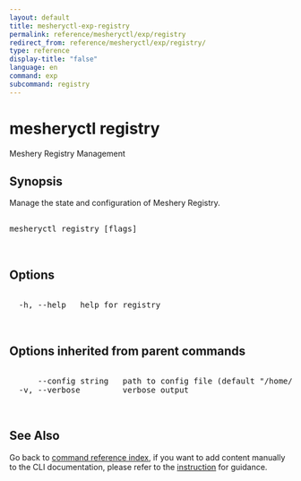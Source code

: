 ```yaml
---
layout: default
title: mesheryctl-exp-registry
permalink: reference/mesheryctl/exp/registry
redirect_from: reference/mesheryctl/exp/registry/
type: reference
display-title: "false"
language: en
command: exp
subcommand: registry
---
```


# mesheryctl registry

Meshery Registry Management

## Synopsis

Manage the state and configuration of Meshery Registry.
<pre class='codeblock-pre'>
<div class='codeblock'>
mesheryctl registry [flags]

</div>
</pre> 

## Options

<pre class='codeblock-pre'>
<div class='codeblock'>
  -h, --help   help for registry

</div>
</pre>

## Options inherited from parent commands

<pre class='codeblock-pre'>
<div class='codeblock'>
      --config string   path to config file (default "/home/runner/.meshery/config.yaml")
  -v, --verbose         verbose output

</div>
</pre>

## See Also

Go back to [command reference index](/reference/mesheryctl/), if you want to add content manually to the CLI documentation, please refer to the [instruction](/project/contributing/contributing-cli#preserving-manually-added-documentation) for guidance.
